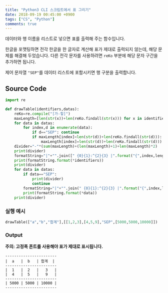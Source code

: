 ```yaml
---
title: "Python3 CLI 스크립트에서 표 그리기"
date: 2018-09-19 00:45:00 +0900
tags: ["CS", "Python"]
comments: true
---
```

데이터와 행 이름을 리스트로 넣으면 표를 출력해 주는 함수입니다.

한글을 포맷팅하면 전각 한글을 한 글자로 계산해 표가 제대로 출력되지 않는데, 해당 문제를 해결해 두었습니다.
다른 전각 문자를 사용하려면 `reKo` 부분에 해당 문자 구간을 추가하면 됩니다.

제어 문자열 `"SEP"`를 데이터 리스트에 포함시키면 행 구분을 출력합니다. 

## Source Code
~~~python
import re

def drawTable(identifiers,datas):
    reKo=re.compile("[가-힣]")
    maxLength=[len(str(x))+len(reKo.findall(str(x))) for x in identifiers]
    for data in datas:
        for index,d in enumerate(data):
            if d=="SEP": continue
            if maxLength[index]<len(str(d))+len(reKo.findall(str(d))):
                maxLength[index]=len(str(d))+len(reKo.findall(str(d)))
    divider="-"*(sum(maxLength)+(len(maxLength)+1)+len(maxLength)*2)
    print(divider)
    formatString="|"+"".join([" {0}{1}:^{2}{3} |".format("{",index,length-len(reKo.findall(str(identifiers[index]))),"}") for index,length in enumerate(maxLength)])
    print(formatString.format(*identifiers))
    print(divider)
    for data in datas:
        if data=="SEP":
            print(divider)
            continue
        formatString="|"+"".join(" {0}{1}:^{2}{3} |".format("{",index,length-len(reKo.findall(str(data[index]))),"}") for index,length in enumerate(maxLength))
        print(formatString.format(*data))
    print(divider)
~~~

### 실행 예시
~~~python
drawTable(["a","b","합계"],[[1,2,3],[4,5,9],"SEP",[5000,5000,10000]])
~~~

### Output
**주의: 고정폭 폰트를 사용해야 표가 제대로 표시됩니다.**
~~~
-----------------------
|  a   |  b   | 합계  |
-----------------------
|  1   |  2   |   3   |
|  4   |  5   |   9   |
-----------------------
| 5000 | 5000 | 10000 |
-----------------------
~~~